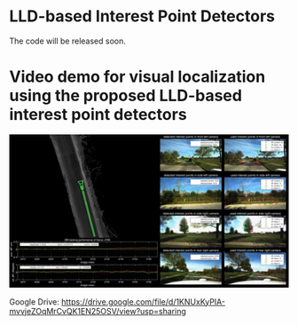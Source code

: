 # LLD-based Interest Point Detectors
The code will be released soon.

# Video demo for visual localization using the proposed LLD-based interest point detectors

![](https://github.com/roylin1229/LLD-IP/blob/main/loc.jpg)

Google Drive: https://drive.google.com/file/d/1KNUxKyPIA-mvvjeZOqMrCvQK1EN25OSV/view?usp=sharing  
